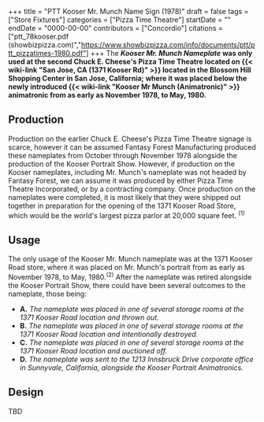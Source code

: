 +++
title = "PTT Kooser Mr. Munch Name Sign (1978)"
draft = false
tags = ["Store Fixtures"]
categories = ["Pizza Time Theatre"]
startDate = ""
endDate = "0000-00-00"
contributors = ["Concordio"]
citations = ["ptt_78kooser.pdf (showbizpizza.com)","https://www.showbizpizza.com/info/documents/ptt/ptt_pizzatimes-1980.pdf"]
+++
The ***Kooser Mr. Munch Nameplate* was only used at the second Chuck E. Cheese's Pizza Time Theatre located on {{< wiki-link "San Jose, CA (1371 Kooser Rd)" >}} located in the Blossom Hill Shopping Center in San Jose, California; where it was placed below the newly introduced {{< wiki-link "Kooser Mr Munch (Animatronic)" >}} animatronic from as early as November 1978, to May, 1980.**

## Production

Production on the earlier Chuck E. Cheese's Pizza Time Theatre signage is scarce, however it can be assumed Fantasy Forest Manufacturing produced these nameplates from October through November 1978 alongside the production of the Kooser Portrait Show. However, if production on the Kooser nameplates, including Mr. Munch's nameplate was not headed by Fantasy Forest, we can assume it was produced by either Pizza Time Theatre Incorporated, or by a contracting company.
Once production on the nameplates were completed, it is most likely that they were shipped out together in preparation for the opening of the 1371 Kooser Road Store, which would be the world's largest pizza parlor at 20,000 square feet. <sup>(1)</sup>

## Usage

The only usage of the Kooser Mr. Munch nameplate was at the 1371 Kooser Road store, where it was placed on Mr. Munch's portrait from as early as November 1978, to May, 1980.<sup>(2)</sup> After the nameplate was retired alongside the Kooser Portrait Show, there could have been several outcomes to the nameplate, those being:

- **A.** *The nameplate was placed in one of several storage rooms at the 1371 Kooser Road location and thrown out.*
- **B.** *The nameplate was placed in one of several storage rooms at the 1371 Kooser Road location and intentionally destroyed.*
- **C.** *The nameplate was placed in one of several storage rooms at the 1371 Kooser Road location and auctioned off.*
- **D.** *The nameplate was sent to the 1213 Innsbruck Drive corporate office in Sunnyvale, California, alongside the Kooser Portrait Animatronics.*

## Design

TBD
